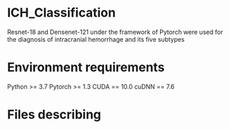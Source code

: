# ICH_Classification
Resnet-18 and Densenet-121 under the framework of Pytorch were used for the diagnosis of intracranial hemorrhage and its five subtypes

# Environment requirements
Python >= 3.7 Pytorch >= 1.3 CUDA == 10.0 cuDNN == 7.6

# Files describing
